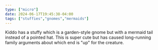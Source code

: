 ```yaml
---
type: ["micro"]
date: 2024-06-17T19:45:38-04:00
tags: ["stuffies","gnomes","mermaids"]
---
```

Kiddo has a stuffy which is a garden-style gnome but with a mermaid tail instead of a pointed hat. This is super cute but has caused long-running family arguments about which end is "up" for the creature.
